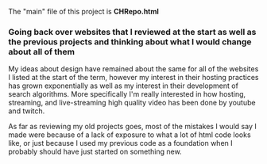 The "main" file of this project is **CHRepo.html**

### Going back over websites that I reviewed at the start as well as the previous projects and thinking about what I would change about all of them

My ideas about design have remained about the same for all of the websites I listed at the start of the term, however my interest in their hosting practices has grown exponentially as well as my interest in their development of search algorithms. More specifically I'm really interested in how hosting, streaming, and live-streaming high quality video has been done by youtube and twitch.

As far as reviewing my old projects goes, most of the mistakes I would say I made were because of a lack of exposure to what a lot of html code looks like, or just because I used my previous code as a foundation when I probably should have just started on something new.
